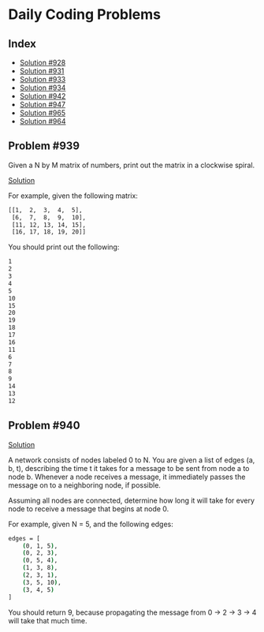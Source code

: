# Daily Coding Problems

## Index

- [Solution #928](https://github.com/mhetrerajat/ds-challenge/pull/18)
- [Solution #931](https://github.com/mhetrerajat/ds-challenge/pull/17)
- [Solution #933](https://github.com/mhetrerajat/ds-challenge/pull/16)
- [Solution #934](https://github.com/mhetrerajat/ds-challenge/pull/15)
- [Solution #942](https://github.com/mhetrerajat/ds-challenge/pull/8)
- [Solution #947](https://github.com/mhetrerajat/ds-challenge/pull/14)
- [Solution #965](https://github.com/mhetrerajat/ds-challenge/pull/23)
- [Solution #964](https://github.com/mhetrerajat/ds-challenge/pull/24)

## Problem #939

Given a N by M matrix of numbers, print out the matrix in a clockwise spiral.

[Solution](./939.py)

For example, given the following matrix:

```bash
[[1,  2,  3,  4,  5],
 [6,  7,  8,  9,  10],
 [11, 12, 13, 14, 15],
 [16, 17, 18, 19, 20]]
```

You should print out the following:

```bash
1
2
3
4
5
10
15
20
19
18
17
16
11
6
7
8
9
14
13
12
```

## Problem #940

[Solution](./940.py)

A network consists of nodes labeled 0 to N. You are given a list of edges (a, b, t), describing the time t it takes for a message to be sent from node a to node b. Whenever a node receives a message, it immediately passes the message on to a neighboring node, if possible.

Assuming all nodes are connected, determine how long it will take for every node to receive a message that begins at node 0.

For example, given N = 5, and the following edges:

```bash
edges = [
    (0, 1, 5),
    (0, 2, 3),
    (0, 5, 4),
    (1, 3, 8),
    (2, 3, 1),
    (3, 5, 10),
    (3, 4, 5)
]
```

You should return 9, because propagating the message from 0 -> 2 -> 3 -> 4 will take that much time.

